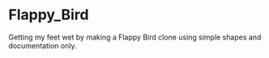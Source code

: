 # Flappy_Bird

Getting my feet wet by making a Flappy Bird clone using simple shapes and documentation only.
